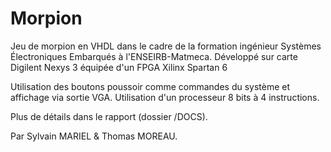 Morpion
=======

Jeu de morpion en VHDL dans le cadre de la formation ingénieur Systèmes Électroniques Embarqués à l'ENSEIRB-Matmeca.
Développé sur carte Digilent Nexys 3 équipée d'un FPGA Xilinx Spartan 6

Utilisation des boutons poussoir comme commandes du système et affichage via sortie VGA.
Utilisation d'un processeur 8 bits à 4 instructions.

Plus de détails dans le rapport (dossier /DOCS).

Par Sylvain MARIEL & Thomas MOREAU.
